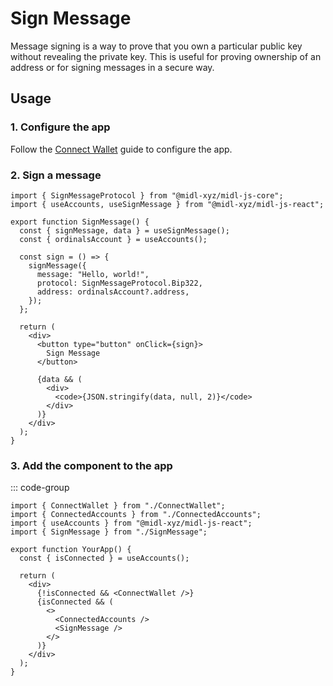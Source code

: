 # Sign Message

Message signing is a way to prove that you own a particular public key without revealing the private key. This is useful for proving ownership of an address or for signing messages in a secure way.

## Usage

### 1. Configure the app

Follow the [Connect Wallet](connect-wallet.md) guide to configure the app.

### 2. Sign a message

```tsx [SignMessage.tsx]
import { SignMessageProtocol } from "@midl-xyz/midl-js-core";
import { useAccounts, useSignMessage } from "@midl-xyz/midl-js-react";

export function SignMessage() {
  const { signMessage, data } = useSignMessage();
  const { ordinalsAccount } = useAccounts();

  const sign = () => {
    signMessage({
      message: "Hello, world!",
      protocol: SignMessageProtocol.Bip322,
      address: ordinalsAccount?.address,
    });
  };

  return (
    <div>
      <button type="button" onClick={sign}>
        Sign Message
      </button>

      {data && (
        <div>
          <code>{JSON.stringify(data, null, 2)}</code>
        </div>
      )}
    </div>
  );
}
```

### 3. Add the component to the app

::: code-group

```tsx{4,15} [YourApp.tsx]
import { ConnectWallet } from "./ConnectWallet";
import { ConnectedAccounts } from "./ConnectedAccounts";
import { useAccounts } from "@midl-xyz/midl-js-react";
import { SignMessage } from "./SignMessage";

export function YourApp() {
  const { isConnected } = useAccounts();

  return (
    <div>
      {!isConnected && <ConnectWallet />}
      {isConnected && (
        <>
          <ConnectedAccounts />
          <SignMessage />
        </>
      )}
    </div>
  );
}
```
